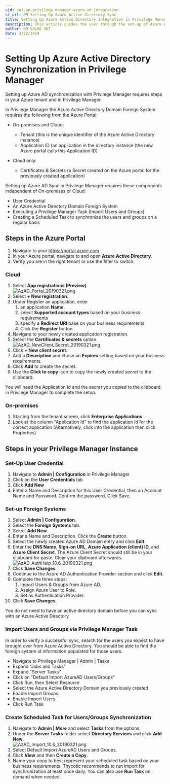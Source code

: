 ```yaml
---
uid: set-up-privilege-manager-azure-ad-integration
sf_url: PM-Setting-Up-Azure-Active-Directory-Sync
title: Setting Up Azure Active Directory Integration in Privilege Manager
description: This article guides the user through the set-up of Azure AD synchronization with Privilege Manager.
author: NO VALUE SET
date: 3/22/2019
---
```

# Setting Up Azure Active Directory Synchronization in Privilege Manager

Setting up Azure AD synchronization with Privilege Manager requires steps in your Azure tenant and in Privilege Manager.

In Privilege Manager the Azure Active Directory Domain Foreign System requires the following from the Azure Portal:

* On-premises and Cloud:
  * Tenant (this is the unique identifier of the Azure Active Directory instance)
  * Application ID (an application in the directory instance (the new Azure portal calls this Application ID)

* Cloud only:
  * Certificates & Secrets (a Secret created on the Azure portal for the previously created application)

Setting up Azure AD Sync in Privilege Manager requires these components independent of On-premises or Cloud:

* User Credential
* An Azure Active Directory Domain Foreign System
* Executing a Privilege Manager Task (Import Users and Groups)
* Creating a Scheduled Task to synchronize the users and groups on a regular basis

## Steps in the Azure Portal

1. Navigate to your https://portal.azure.com
1. In your Azure portal, navigate to and open __Azure Active Directory__.  
1. Verify you are in the right tenant or use the filter to switch.

### Cloud

1. Select __App registrations (Preview)__.<br/>
   ![AzAD_Portal_20190321.png](../images/kb_ad_sync/AzAD_Portal_20190321.png)
1. Select __+ New registration__.
1. Under Register an application, enter
   1. an application __Name__.
   1. select __Supported account types__ based on your business requirements
   1. specify a __Redirect URI__ base on your business requirements
   1. Click the __Register__ button.
1. Navigate to your newly created application registration.
1. Select the __Certificates & secrets__ option.<br/>
   ![AzAD_NewClient_Secret_20190321.png](../images/kb_ad_sync/AzAD_NewClient_Secret_20190321.png)  
1. Click __+ New client secret__.  
1. Add a __Description__ and chose an __Expires__ setting based on your business requirements.
1. Click __Add__ to create the secret.
1. Use the __Click to copy__ icon to copy the newly created secret to the clipboard.

You will need the Application Id and the secret you copied to the clipboard in Privilege Manager to complete the setup.

### On-premises

1. Starting from the tenant screen, click __Enterprise Applications__.
1. Look at the column "Application Id" to find the application id for the correct application (Alternatively, click into the application then click Properties)

## Steps in your Privilege Manager Instance

### Set-Up User Credential

1. Navigate to __Admin | Configuration__ in Privilege Manager
1. Click on the __User Credentials__ tab
1. Click __Add New__
1. Enter a Name and Description for this User Credential, then an Account Name and Password. Confirm the password. Click Save.

### Set-up Foreign Systems

1. Select __Admin | Configuration__.  
1. Select the __Foreign Systems__ tab.
1. Select __Add New__.  
1. Enter a Name and Description. Click the __Create__ button.
1. Select the newly created Azure AD Domain entry and click __Edit__.  
1. Enter the __DNS Name__, __Sign-on URL__, __Azure Application (client) ID__, and __Azure Client Secret__. The Azure Client Secret should still be in your clipboard for paste. Clear your clipboard afterwards.<br/>
   ![AzAD_AuthHelp_10.6_20190321.png](../images/kb_ad_sync/AzAD_AuthHelp_10.6_20190321.png)
1. Click __Save Changes__.
1. Continue to the Azure AD Authentication Provider section and click __Edit__.
1. Complete the three steps:
   1. Import Users & Groups from Azure AD.
   1. Assign Azure User to Role.
   1. Set as Authentication Provider.
1. Click __Save Changes__.

You do not need to have an active directory domain before you can sync with an Azure Active Directory 

### Import Users and Groups via Privilege Manager Task

In order to verify a successful sync, search for the users you expect to have brought over from Azure Active Directory. You should be able to find the foreign system id information populated for those users.

* Navigate to Privilege Manager | Admin | Tasks
* Expand "Jobs and Tasks"
* Expand "Server Tasks"
* Click on "Default Import AzureAD Users/Groups"
* Click Run, then Select Resource
* Select the Azure Active Directory Domain you previously created
* Enable Import Groups
* Enable Import Users
* Click Run Task

### Create Scheduled Task for Users/Groups Synchronization

1. Navigate to __Admin | More__ and select __Tasks__ from the options.
1. Under the __Server Tasks__ folder select __Directory Services__ and click __Add New__.<br/>
   ![AzAD_Import_10.6_20190321.png](../images/kb_ad_sync/AzAD_Import_10.6_20190321.png)  
1. Select Default Import AzureAD Users and Groups.
1. Click __View__ and then __Create a Copy__.
1. Name your copy to best represent your scheduled task based on your business requirements. Thycotic recommends to run import for synchronization at least once daily. You can also use __Run Task__ on demand when needed.